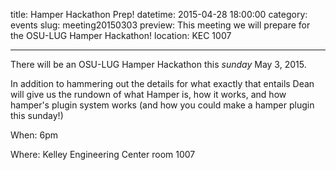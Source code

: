 title: Hamper Hackathon Prep!
datetime: 2015-04-28 18:00:00
category: events
slug: meeting20150303
preview: This meeting we will prepare for the OSU-LUG Hamper Hackathon!
location: KEC 1007

---

There will be an OSU-LUG Hamper Hackathon this *sunday* May 3, 2015.

In addition to hammering out the details for what exactly that entails Dean
will give us the rundown of what Hamper is, how it works, and how hamper's
plugin system works (and how you could make a hamper plugin this sunday!)

When: 6pm

Where: Kelley Engineering Center room 1007
